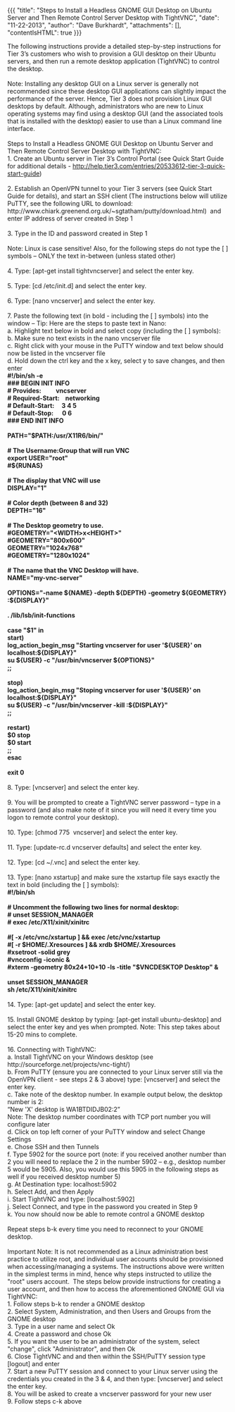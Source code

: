 {{{
  "title": "Steps to Install a Headless GNOME GUI Desktop on Ubuntu Server and Then Remote Control Server Desktop with TightVNC",
  "date": "11-22-2013",
  "author": "Dave Burkhardt",
  "attachments": [],
  "contentIsHTML": true
}}}

<p>The following instructions provide a detailed step-by-step instructions for Tier 3’s customers who wish to provision a GUI desktop on their Ubuntu servers, and then run a remote desktop application (TightVNC) to control the desktop.
  <br />&nbsp;
  <br />Note: Installing any desktop GUI on a Linux server is generally not recommended since these desktop GUI applications can slightly impact the performance of the server. Hence, Tier 3 does not provision Linux GUI desktops by default. Although, administrators
  who are new to Linux operating systems may find using a desktop GUI (and the associated tools that is installed with the desktop) easier to use than a Linux command line interface.
  <br />&nbsp;
  <br />Steps to Install a Headless GNOME GUI Desktop on Ubuntu Server and Then Remote Control Server Desktop with TightVNC:
  <br />1. Create an Ubuntu server in Tier 3’s Control Portal (see Quick Start Guide for additional details - <a href="../../../entries/20533612-tier-3-quick-start-guide">http://help.tier3.com/entries/20533612-tier-3-quick-start-guide</a>)
  <br />&nbsp;
  <br />2. Establish an OpenVPN tunnel to your Tier 3 servers (see Quick Start Guide for details), and start an SSH client (The instructions below will utilize PuTTY, see the following URL to download: http://www.chiark.greenend.org.uk/~sgtatham/putty/download.html)&nbsp;
  and enter IP address of server created in Step 1
  <br />&nbsp;
  <br />3. Type in the ID and password created in Step 1
  <br />&nbsp;
  <br />Note: Linux is case sensitive! Also, for the following steps do not type the [ ] symbols – ONLY the text in-between (unless stated other)
  <br />&nbsp;
  <br />4. Type: [apt-get install tightvncserver] and select the enter key.
  <br />&nbsp;
  <br />5. Type: [cd /etc/init.d] and select the enter key.
  <br />&nbsp;
  <br />6. Type: [nano vncserver] and select the enter key.
  <br />&nbsp;
  <br />7. Paste the following text (in bold - including the [ ] symbols) into the window – Tip: Here are the steps to paste text in Nano:
  <br />a. Highlight text below in bold and select copy (including the [ ] symbols):
  <br />b. Make sure no text exists in the nano vncserver file
  <br />c. Right click with your mouse in the PuTTY window and text below should now be listed in the vncserver file
  <br />d. Hold down the ctrl key and the x key, select y to save changes, and then enter
  <br /><strong>#!/bin/sh -e</strong>
  <br /><strong>### BEGIN INIT INFO</strong>
  <br /><strong># Provides:&nbsp;&nbsp;&nbsp;&nbsp;&nbsp;&nbsp;&nbsp;&nbsp;&nbsp; vncserver</strong>
  <br /><strong># Required-Start:&nbsp;&nbsp;&nbsp; networking</strong>
  <br /><strong># Default-Start:&nbsp;&nbsp;&nbsp;&nbsp; 3 4 5</strong>
  <br /><strong># Default-Stop:&nbsp;&nbsp;&nbsp;&nbsp;&nbsp; 0 6</strong>
  <br /><strong>### END INIT INFO</strong>
  <br />&nbsp;
  <br /><strong>PATH="$PATH:/usr/X11R6/bin/"</strong>
  <br />&nbsp;
  <br /><strong># The Username:Group that will run VNC</strong>
  <br /><strong>export USER="root"</strong>
  <br /><strong>#${RUNAS}</strong>
  <br />&nbsp;
  <br /><strong># The display that VNC will use</strong>
  <br /><strong>DISPLAY="1"</strong>
  <br />&nbsp;
  <br /><strong># Color depth (between 8 and 32)</strong>
  <br /><strong>DEPTH="16"</strong>
  <br />&nbsp;
  <br /><strong># The Desktop geometry to use.</strong>
  <br /><strong>#GEOMETRY="&lt;WIDTH&gt;x&lt;HEIGHT&gt;"</strong>
  <br /><strong>#GEOMETRY="800x600"</strong>
  <br /><strong>GEOMETRY="1024x768"</strong>
  <br /><strong>#GEOMETRY="1280x1024"</strong>
  <br />&nbsp;
  <br /><strong># The name that the VNC Desktop will have.</strong>
  <br /><strong>NAME="my-vnc-server"</strong>
  <br />&nbsp;
  <br /><strong>OPTIONS="-name ${NAME} -depth ${DEPTH} -geometry ${GEOMETRY} :${DISPLAY}"</strong>
  <br />&nbsp;
  <br /><strong>. /lib/lsb/init-functions</strong>
  <br />&nbsp;
  <br /><strong>case "$1" in</strong>
  <br /><strong>start)</strong>
  <br /><strong>log_action_begin_msg "Starting vncserver for user '${USER}' on localhost:${DISPLAY}"</strong>
  <br /><strong>su ${USER} -c "/usr/bin/vncserver ${OPTIONS}"</strong>
  <br /><strong>;;</strong>
  <br />&nbsp;
  <br /><strong>stop)</strong>
  <br /><strong>log_action_begin_msg "Stoping vncserver for user '${USER}' on localhost:${DISPLAY}"</strong>
  <br /><strong>su ${USER} -c "/usr/bin/vncserver -kill :${DISPLAY}"</strong>
  <br /><strong>;;</strong>
  <br />&nbsp;
  <br /><strong>restart)</strong>
  <br /><strong>$0 stop</strong>
  <br /><strong>$0 start</strong>
  <br /><strong>;;</strong>
  <br /><strong>esac</strong>
  <br />&nbsp;
  <br /><strong>exit 0</strong>
  <br />&nbsp;
  <br />8. Type: [vncserver] and select the enter key.
  <br />&nbsp;
  <br />9. You will be prompted to create a TightVNC server password – type in a password (and also make note of it since you will need it every time you logon to remote control your desktop).
  <br />&nbsp;
  <br />10. Type: [chmod 775&nbsp; vncserver] and select the enter key.
  <br />&nbsp;
  <br />11. Type: [update-rc.d vncserver defaults] and select the enter key.
  <br />&nbsp;
  <br />12. Type: [cd ~/.vnc] and select the enter key.
  <br />&nbsp;
  <br />13. Type: [nano xstartup] and make sure the xstartup file says exactly the text in bold (including the [ ] symbols):
  <br /><strong>#!/bin/sh</strong>
  <br />&nbsp;
  <br /><strong># Uncomment the following two lines for normal desktop:</strong>
  <br /><strong># unset SESSION_MANAGER</strong>
  <br /><strong># exec /etc/X11/xinit/xinitrc</strong>
  <br />&nbsp;
  <br /><strong>#[ -x /etc/vnc/xstartup ] &amp;&amp; exec /etc/vnc/xstartup</strong>
  <br /><strong>#[ -r $HOME/.Xresources ] &amp;&amp; xrdb $HOME/.Xresources</strong>
  <br /><strong>#xsetroot -solid grey</strong>
  <br /><strong>#vncconfig -iconic &amp;</strong>
  <br /><strong>#xterm -geometry 80x24+10+10 -ls -title "$VNCDESKTOP Desktop" &amp;</strong>
  <br />&nbsp;
  <br /><strong>unset SESSION_MANAGER</strong>
  <br /><strong>sh /etc/X11/xinit/xinitrc</strong>
  <br />&nbsp;
  <br />14. Type: [apt-get update] and select the enter key.
  <br />&nbsp;
  <br />15. Install GNOME desktop by typing: [apt-get install ubuntu-desktop] and select the enter key and yes when prompted. Note: This step takes about 15-20 mins to complete.
  <br />&nbsp;
  <br />16. Connecting with TightVNC:
  <br />a. Install TightVNC on your Windows desktop (see http://sourceforge.net/projects/vnc-tight/)
  <br />b. From PuTTY (ensure you are connected to your Linux server still via the OpenVPN client - see steps 2 &amp; 3 above) type: [vncserver] and select the enter key.
  <br />c. Take note of the desktop number. In example output below, the desktop number is 2:
  <br />“New 'X' desktop is WA1BTDIDJB02:2”
  <br />Note: The desktop number coordinates with TCP port number you will configure later
  <br />d. Click on top left corner of your PuTTY window and select Change Settings
  <br />e. Chose SSH and then Tunnels
  <br />f. Type 5902 for the source port (note: if you received another number than 2 you will need to replace the 2 in the number 5902 – e.g., desktop number 5 would be 5905. Also, you would use this 5905 in the following steps as well if you received desktop
  number 5)
  <br />g. At Destination type: localhost:5902
  <br />h. Select Add, and then Apply
  <br />i. Start TightVNC and type: [localhost:5902]
  <br />j. Select Connect, and type in the password you created in Step 9
  <br />k. You now should now be able to remote control a GNOME desktop
  <br />&nbsp;
  <br />Repeat steps b-k every time you need to reconnect to your GNOME desktop.
  <br />
  <br />Important Note: It is not recommended as a Linux administration best practice to utilize root, and individual user accounts should be provisioned when accessing/managing a systems. The instructions above were written in the simplest terms in mind, hence
  why steps instructed to utilize the "root" users account.&nbsp; The steps below provide instructions for creating a user account, and then how to access the aforementioned GNOME GUI via TightVNC:
  <br />1. Follow steps b-k to render a GNOME desktop
  <br />2. Select System, Administration, and then Users and Groups from the GNOME desktop
  <br />3. Type in a user name and select Ok
  <br />4. Create a password and chose Ok
  <br />5. If you want the user to be an administrator of the system, select "change", click "Administrator", and then Ok
  <br />6. Close TightVNC and and then within the SSH/PuTTY session type [logout] and enter
  <br />7. Start a new PuTTY session and connect to your Linux server using the credentials you created in the 3 &amp; 4, and then type: [vncserver] and select the enter key.
  <br />8. You will be asked to create a vncserver password for your new user
  <br />9. Follow steps c-k above
  <br />
  <br />
</p>